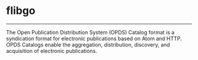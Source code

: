 # flibgo
-----------

The Open Publication Distribution System (OPDS) Catalog format is a syndication format for electronic publications based on Atom and HTTP. OPDS Catalogs enable the aggregation, distribution, discovery, and acquisition of electronic publications.